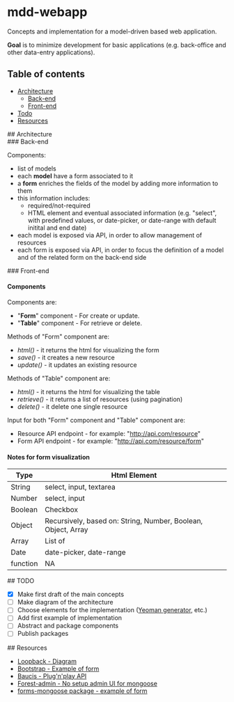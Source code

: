 # mdd-webapp

Concepts and implementation for a model-driven based web application.

**Goal** is to minimize development for basic applications (e.g. back-office and other data-entry applications).

## Table of contents

- [Architecture](#architecture)
  - [Back-end](#back-end)
  - [Front-end](#front-end)
- [Todo](#todo)
- [Resources](#resources)

<div id='architecture'/>
## Architecture

<div id='back-end'/>
### Back-end

Components:

* list of models
* each **model** have a form associated to it
* a **form** enriches the fields of the model by adding more information to them
* this information includes:
  * required/not-required
  * HTML element and eventual associated information (e.g. "select", with predefined values, or date-picker, or date-range with default initital and end date)
* each model is exposed via API, in order to allow management of resources
* each form is exposed via API, in order to focus the definition of a model and of the related form on the back-end side

<div id='front-end'/>
### Front-end

#### Components

Components are:
* "**Form**" component - For create or update.
* "**Table**" component - For retrieve or delete.

Methods of "Form" component are:
* *html()* - it returns the html for visualizing the form
* *save()* - it creates a new resource
* *update()* - it updates an existing resource 

Methods of "Table" component are:
* *html()* - it returns the html for visualizing the table
* *retrieve()* - it returns a list of resources (using pagination)
* *delete()* - it delete one single resource

Input for both "Form" component and "Table" component are:
* Resource API endpoint - for example: "http://api.com/resource"
* Form API endpoint - for example: "http://api.com/resource/form"

#### Notes for form visualization

|Type|Html Element|
|---|---|
|String|select, input, textarea|
|Number|select, input|
|Boolean|Checkbox|
|Object| Recursively, based on: String, Number, Boolean, Object, Array|
|Array|List of <other type>|
|Date|date-picker, date-range|
|function|NA|


<div id='todo'/>
## TODO

- [X] Make first draft of the main concepts
- [ ] Make diagram of the architecture
- [ ] Choose elements for the implementation ([Yeoman generator](https://github.com/cgross/generator-cg-angular15), etc.)
- [ ] Add first example of implementation
- [ ] Abstract and package components
- [ ] Publish packages

<div id='Resources'/>
## Resources

* [Loopback - Diagram](https://github.com/strongloop/loopback)
* [Bootstrap - Example of form](https://v4-alpha.getbootstrap.com/components/forms/)
* [Baucis - Plug'n'play API](https://github.com/wprl/baucis)
* [Forest-admin - No setup admin UI for mongoose](http://www.forestadmin.com/)
* [forms-mongoose package - example of form](https://www.npmjs.com/package/forms-mongoose)
